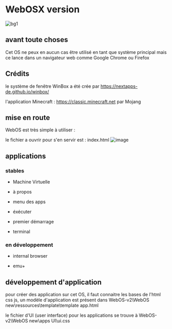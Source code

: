 # WebOSX version
![bg1](https://user-images.githubusercontent.com/77587065/153430345-8f3d4f43-f769-463d-911f-b6ce5373b1ce.png)
## avant toute choses
Cet OS ne peux en aucun cas être utilisé en tant que système principal mais ce lance dans un navigateur web comme Google Chrome ou Firefox
## Crédits
le système de fenêtre WinBox a été crée par https://nextapps-de.github.io/winbox/

l'application Minecraft : https://classic.minecraft.net par Mojang
## mise en route
WebOS est très simple à utiliser :

le fichier a ouvrir pour s'en servir est : index.html
![image](https://user-images.githubusercontent.com/77587065/153431113-6c47f4dd-64d8-470b-9355-92fc0cdf0ae4.png)
## applications
### stables
- Machine Virtuelle

- à propos

- menu des apps

- éxécuter

- premier démarrage

- terminal

### en développement
- internal browser

- emu+

## développement d'application

pour créer des application sur cet OS, il faut connaitre les bases de l'html css js, un modèle d'application est présent dans WebOS-v2\WebOS new\ressources\template\template app.html

le fichier d'UI (user interface) pour les applications se trouve à WebOS-v2\WebOS new\apps UI\ui.css
